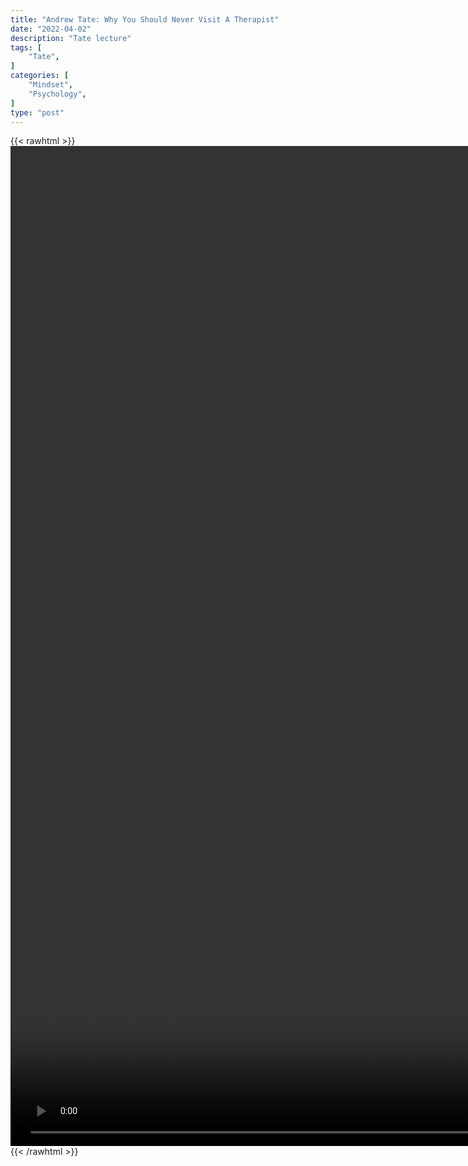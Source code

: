 ```yaml
---
title: "Andrew Tate: Why You Should Never Visit A Therapist"
date: "2022-04-02"
description: "Tate lecture"
tags: [
    "Tate",
]
categories: [
    "Mindset",
    "Psychology",
]
type: "post"
---
```

{{< rawhtml >}}
    <video style="height:40vh;width:auto" overflow="hidden" controls>
        <source src="https://lectures.dev00ps.com/Tate/Andrew_Tate_on_why_You_should_Never_visit_a_Therapist_%E2%9B%94%EF%B8%8F_and_why_Therapy_is_Bad_for_You.mp4" type="video/mp4"> 
    </video>
{{< /rawhtml >}}